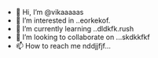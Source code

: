 - 👋 Hi, I’m @vikaaaaas
- 👀 I’m interested in ..eorkekof.
- 🌱 I’m currently learning ..dldkfk.rush
- 💞️ I’m looking to collaborate on ...skdkkfkf
- 📫 How to reach me nddjjfjf...

<!---
vikaaaaas/vikaaaaas is a ✨ special ✨ repository because its `README.md` (this file) appears on your GitHub profile.
You can click the Preview link to take a look at your changes.
--->
